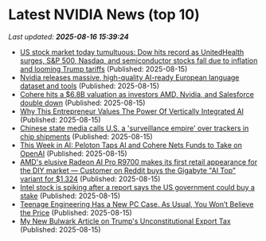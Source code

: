 # Latest NVIDIA News (top 10)
_Last updated: **2025-08-16 15:39:24**_

- [US stock market today tumultuous: Dow hits record as UnitedHealth surges, S&P 500, Nasdaq, and semiconductor stocks fall due to inflation and looming Trump tariffs](https://economictimes.indiatimes.com/news/international/us/us-stock-market-today-tumultuous-dow-hits-record-as-unitedhealth-surges-sp-500-nasdaq-and-semiconductor-stocks-fall-due-to-inflation-and-looming-trump-tariffs/articleshow/123323776.cms) (Published: 2025-08-15)
- [Nvidia releases massive, high-quality AI-ready European language dataset and tools](https://siliconangle.com/2025/08/15/nvidia-releases-massive-high-quality-ai-ready-european-language-dataset-tools/) (Published: 2025-08-15)
- [Cohere hits a $6.8B valuation as investors AMD, Nvidia, and Salesforce double down](https://nextbigwhat.com/cohere-hits-a-6-8b-valuation-as-investors-amd-nvidia-and-salesforce-double-down/) (Published: 2025-08-15)
- [Why This Entrepreneur Values The Power Of Vertically Integrated AI](https://www.forbes.com/video/681bb869-6c1b-47f2-99c8-be75155473fd/why-this-entrepreneur-values-the-power-of-vertically-integrated-ai/) (Published: 2025-08-15)
- [Chinese state media calls U.S. a 'surveillance empire' over trackers in chip shipments](https://ca.finance.yahoo.com/news/chinese-state-media-calls-u-151909945.html) (Published: 2025-08-15)
- [This Week in AI: Peloton Taps AI and Cohere Nets Funds to Take on OpenAI](http://www.pymnts.com/artificial-intelligence-2/2025/this-week-in-ai-peloton-taps-ai-and-cohere-nets-funds-to-take-on-openai/) (Published: 2025-08-15)
- [AMD's elusive Radeon AI Pro R9700 makes its first retail appearance for the DIY market — Customer on Reddit buys the Gigabyte "AI Top" variant for $1,324](https://www.tomshardware.com/pc-components/gpus/amds-elusive-radeon-ai-pro-r9700-makes-its-first-retail-appearance-for-the-diy-market-customer-on-reddit-buys-the-gigabyte-ai-top-variant-for-usd1-324) (Published: 2025-08-15)
- [Intel stock is spiking after a report says the US government could buy a stake](https://www.businessinsider.com/intel-stock-price-trump-dealwhite-house-chips-ai-intc-nvda-2025-8) (Published: 2025-08-15)
- [Teenage Engineering Has a New PC Case. As Usual, You Won’t Believe the Price](https://gizmodo.com/teenage-engineering-has-a-new-pc-case-as-usual-you-wont-believe-the-price-2000643602) (Published: 2025-08-15)
- [My New Bulwark Article on Trump's Unconstitutional Export Tax](https://biztoc.com/x/339d0ae824232aa4) (Published: 2025-08-15)
